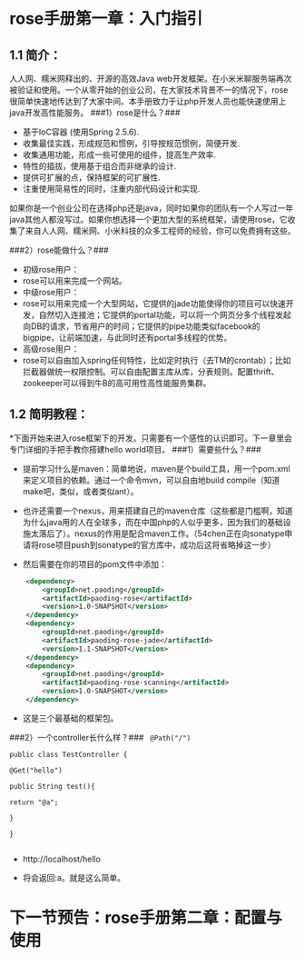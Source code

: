 rose手册第一章：入门指引
========================

1.1 简介：
---------
人人网、糯米网释出的、开源的高效Java web开发框架。在小米米聊服务端再次被验证和使用。一个从零开始的创业公司，在大家技术背景不一的情况下，rose很简单快速地传达到了大家中间。本手册致力于让php开发人员也能快速使用上java开发高性能服务。
###1）rose是什么？###

* 基于IoC容器 (使用Spring 2.5.6).
* 收集最佳实践，形成规范和惯例，引导按规范惯例，简便开发.
* 收集通用功能，形成一些可使用的组件，提高生产效率.
* 特性的插拔，使用基于组合而非继承的设计.
* 提供可扩展的点，保持框架的可扩展性.
* 注重使用简易性的同时，注重内部代码设计和实现.
 
如果你是一个创业公司在选择php还是java，同时如果你的团队有一个人写过一年java其他人都没写过。如果你想选择一个更加大型的系统框架，请使用rose，它收集了来自人人网、糯米网、小米科技的众多工程师的经验，你可以免费拥有这些。

###2）rose能做什么？###
* 初级rose用户：
 * rose可以用来完成一个网站。
* 中级rose用户：
 * rose可以用来完成一个大型网站，它提供的jade功能使得你的项目可以快速开发，自然切入连接池；它提供的portal功能，可以将一个网页分多个线程发起向DB的请求，节省用户的时间；它提供的pipe功能类似facebook的bigpipe，让前端加速，与此同时还有portal多线程的优势。
* 高级rose用户：
 * rose可以自由加入spring任何特性，比如定时执行（去TM的crontab）；比如拦截器做统一权限控制。可以自由配置主库从库，分表规则。配置thrift、zookeeper可以得到牛B的高可用性高性能服务集群。

1.2 简明教程：
-------------
*下面开始来进入rose框架下的开发。只需要有一个感性的认识即可。下一章里会专门详细的手把手教你搭建hello world项目。
###1）需要些什么？###
* 提前学习什么是maven：简单地说，maven是个build工具，用一个pom.xml来定义项目的依赖。通过一个命令mvn，可以自由地build compile（知道make吧，类似，或者类似ant）。
* 也许还需要一个nexus，用来搭建自己的maven仓库（这些都是门槛啊，知道为什么java用的人在全球多，而在中国php的人似乎更多，因为我们的基础设施太落后了）。nexus的作用是配合maven工作。（54chen正在向sonatype申请将rose项目push到sonatype的官方库中，成功后这将省略掉这一步）

* 然后需要在你的项目的pom文件中添加：
~~~~~ xml
    <dependency>  
        <groupId>net.paoding</groupId>  
        <artifactId>paoding-rose</artifactId>  
        <version>1.0-SNAPSHOT</version>  
    </dependency>  
    <dependency>  
        <groupId>net.paoding</groupId>  
        <artifactId>paoding-rose-jade</artifactId>  
        <version>1.1-SNAPSHOT</version>  
    </dependency>  
    <dependency>  
        <groupId>net.paoding</groupId>  
        <artifactId>paoding-rose-scanning</artifactId>  
        <version>1.0-SNAPSHOT</version>  
    </dependency>  
~~~~~
* 这是三个最基础的框架包。

###2）一个controller长什么样？###
<code>
@Path("/")  
public class TestController {  
    @Get("hello")  
    public String test(){  
        return "@a";  
    }  
}  
</code>
* http://localhost/hello

* 将会返回:a。就是这么简单。

下一节预告：rose手册第二章：配置与使用
=======================================
